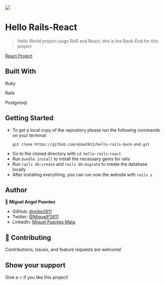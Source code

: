 ![](https://img.shields.io/badge/Microverse-blueviolet)

# Hello Rails-React

> Hello World project usign RoR and React, this is the Back-End for this project

[React Project](https://github.com/mike2611/hello-react-front-end)

## Built With

Ruby 

Rails 

Postgresql 

## Getting Started

- To get a local copy of the repository please run the following commands on your terminal:
   ```
   git clone https://github.com/mike2611/hello-rails-back-end.git
   ```
- Go to the cloned directory with `cd hello-rails-react`
- Run `bundle install` to install the necessary gems for rails
- Run `rails db:create` and `rails db:migrate` to create the database locally
- After installing everything, you can run now the website with `rails s`

## Author

👤 **Miguel Angel Puentes**
- GitHub: [@mike2611](https://github.com/mike2611)
- Twitter: [@MiguelP2611](https://twitter.com/MiguelP2611)
- LinkedIn: [Miguel Puentes Mata](https://linkedin.com/in/miguel-puentes-mata-90a562139/)


## 🤝 Contributing

Contributions, issues, and feature requests are welcome!

## Show your support

Give a ⭐️ if you like this project!
